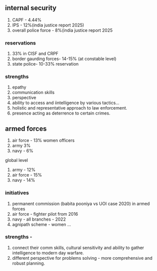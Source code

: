 ## internal security

1. CAPF - 4.44%
2. IPS - 12%(india justice report 2025)
3. overall police force - 8%(india justice report 2025

### reservations

1. 33% in CISF and CRPF
2. border gaurding forces- 14-15% (at constable level)
3. state police- 10-33% reservation

### strengths

1. epathy
2. communication skills
3. perspective
4. ability to access and iintelligence by various tactics…
5. holistic and representative approach to law enforcement.
6. presence acting as deterrence to certain crimes.

  

## armed forces

1. air force - 13% women officers
2. army 3%
3. navy - 6%

global level

1. army - 12%
2. air force - 15%
3. navy - 14%

### initiatives

1. permanent commission (babita pooniya vs UOI case 2020) in armed forces
2. air force - fighter pilot from 2016
3. navy - all branches - 2022
4. agnipath scheme - women …

  

### strengths -

1. connect their comm skills, cultural sensitivity and ability to gather intelligence to modern day warfare.
2. different perspective for problems solving - more comprehensive and robust planning.